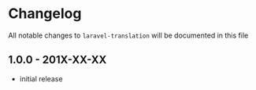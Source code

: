 # Changelog

All notable changes to `laravel-translation` will be documented in this file

## 1.0.0 - 201X-XX-XX

- initial release

